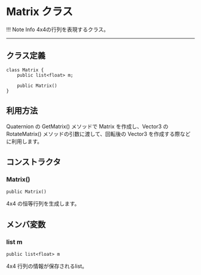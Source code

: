 
# Matrix クラス

!!! Note Info
    4x4の行列を表現するクラス。

***

## クラス定義

```
class Matrix {
    public list<float> m;

    public Matrix()
}
```


## 利用方法

Quaternion の GetMatrix() メソッドで Matrix を作成し、Vector3 の RotateMatrix() メソッドの引数に渡して、回転後の Vector3 を作成する際などに利用します。



## コンストラクタ
### Matrix()
`public Matrix()`

4x4 の恒等行列を生成します。



## メンバ変数

### list<float> m
`public list<float> m`

4x4 行列の情報が保存されるlist。


